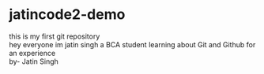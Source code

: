 # jatincode2-demo
this is my first git repository<br>
hey everyone im jatin singh a BCA student learning about Git and Github for an experience<br>
by- Jatin Singh 
